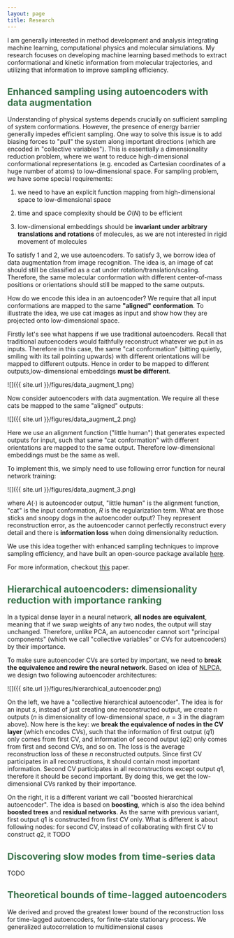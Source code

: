```yaml
---
layout: page
title: Research
---
```


I am generally interested in method development and analysis integrating machine learning, computational physics and molecular simulations.  My research focuses on developing machine learning based methods to extract conformational and kinetic information from molecular trajectories, and utilizing that information to improve sampling efficiency.  

## <span style="color: #397249">Enhanced sampling using autoencoders with data augmentation</span>

Understanding of physical systems depends crucially on sufficient sampling of system conformations.  However, the presence of energy barrier generally impedes efficient sampling.  One way to solve this issue is to add biasing forces to "pull" the system along important directions (which are encoded in "collective variables").  This is essentially a dimensionality reduction problem, where we want to reduce high-dimensional conformational representations (e.g. encoded as Cartesian coordinates of a huge number of atoms) to low-dimensional space.  For sampling problem, we have some special requirements: 

1. we need to have an explicit function mapping from high-dimensional space to low-dimensional space

2. time and space complexity should be $O(N)$ to be efficient

3. low-dimensional embeddings should be **invariant under arbitrary translations and rotations** of molecules, as we are not interested in rigid movement of molecules

To satisfy 1 and 2, we use autoencoders.  To satisfy 3, we borrow idea of data augmentation from image recognition.  The idea is, an image of cat should still be classified as a cat under rotation/translation/scaling.  Therefore, the same molecular conformation with different center-of-mass positions or orientations should still be mapped to the same outputs.  

How do we encode this idea in an autoencoder?  We require that all input conformations are mapped to the same **"aligned" conformation**.  To illustrate the idea, we use cat images as input and show how they are projected onto low-dimensional space.  

Firstly let's see what happens if we use traditional autoencoders.  Recall that traditional autoencoders would faithfully reconstruct whatever we put in as inputs.  Therefore in this case, the same "cat conformation" (sitting quietly, smiling with its tail pointing upwards) with different orientations will be mapped to different outputs.  Hence in order to be mapped to different outputs,low-dimensional embeddings **must be different**.


![]({{ site.url }}/figures/data_augment_1.png)

Now consider autoencoders with data augmentation.  We require all these cats be mapped to the same "aligned" outputs:

![]({{ site.url }}/figures/data_augment_2.png)

Here we use an alignment function ("little human") that generates expected outputs for input, such that same "cat conformation" with different orientations are mapped to the same output.  Therefore low-dimensional embeddings must be the same as well.

To implement this, we simply need to use following error function for neural network training:

![]({{ site.url }}/figures/data_augment_3.png)

where $A(\cdot)$ is autoencoder output, "little human" is the alignment function, "cat" is the input conformation, $R$ is the regularization term.   What are those sticks and snoopy dogs in the autoencoder output?  They represent reconstruction error, as the autoencoder cannot perfectly reconstruct every detail and there is **information loss** when doing dimensionality reduction.

We use this idea together with enhanced sampling techniques to improve sampling efficiency, and have built an open-source package available [here](https://github.com/weiHelloWorld/accelerated_sampling_with_autoencoder).

For more information, checkout [this](https://onlinelibrary.wiley.com/doi/full/10.1002/jcc.25520) paper.


## <span style="color: #397249">Hierarchical autoencoders: dimensionality reduction with importance ranking</span>

In a typical dense layer in a neural network, **all nodes are equivalent**, meaning that if we swap weights of any two nodes, the output will stay unchanged.  Therefore, unlike PCA, an autoencoder cannot sort "principal components" (which we call "collective variables" or CVs for autoencoders) by their importance.  

To make sure autoencoder CVs are sorted by important, we need to **break the equivalence and rewire the neural network**.  Based on idea of [NLPCA](http://www.nlpca.org/), we design two following autoencoder architectures:

![]({{ site.url }}/figures/hierarchical_autoencoder.png)

On the left, we have a "collective hierarchical autoencoder".  The idea is for an input $s$, instead of just creating one reconstructed output, we create $n$ outputs ($n$ is dimensionality of low-dimensional space, $n=3$ in the diagram above).  Now here is the key: we **break the equivalence of nodes in the CV layer** (which encodes CVs), such that the information of first output ($q1$) only comes from first CV, and information of second output ($q2$) only comes from first and second CVs, and so on.  The loss is the average reconstruction loss of these $n$ reconstructed outputs.  Since first CV participates in all reconstructions, it should contain most important information.  Second CV participates in all reconstructions except output $q1$, therefore it should be second important.  By doing this, we get the low-dimensional CVs ranked by their importance.

On the right, it is a different variant we call "boosted hierarchical autoencoder".  The idea is based on **boosting**, which is also the idea behind **boosted trees** and **residual networks**.  As the same with previous variant, first output $q1$ is constructed from first CV only.  What is different is about following nodes: for second CV, instead of collaborating with first CV to construct $q2$, it TODO

## <span style="color: #397249">Discovering slow modes from time-series data</span>

TODO


## <span style="color: #397249">Theoretical bounds of time-lagged autoencoders</span>

We derived and proved the greatest lower bound of the reconstruction loss for time-lagged autoencoders, for finite-state stationary process.  We generalized autocorrelation to multidimensional cases